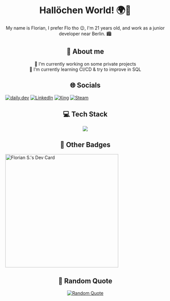 <div align="center"><h1>Hallöchen World! 🌍👋</h1></div>


<div align="center">
  My name is Florian, I prefer Flo tho 😉, I'm 21 years old, and work as a junior developer near Berlin. 🏙️
</div>

<div align="center">
  <h2>👀 About me</h2>
</div>

<div align="center">
  <p>
    🔭 I’m currently working on some private projects <br />
    🌱 I’m currently learning CI/CD & try to improve in SQL
  </p>
</div>
  <!-- 👯 I’m looking to collaborate on ... -->
  <!-- 🤔 I’m looking for help with ... -->
  <!-- 💬 Ask me about ... -->
  <!-- 📫 How to reach me: ... -->
  <!-- 😄 Pronouns: ... -->
  <!-- ⚡ Fun fact: ... -->

<div align="center">
  <h2>🌐 Socials</h2>
</div>

[![daily.dev](https://img.shields.io/badge/daily.dev-CE3DF3?style=for-the-badge&logo=daily.dev&logoColor=white)](https://app.daily.dev/flowsc)
[![LinkedIn](https://img.shields.io/badge/LinkedIn-0A66C2?style=for-the-badge&logo=LinkedIn&logoColor=white)](https://img.shields.io/badge/LinkedIn-0A66C2?style=for-the-badge&logo=LinkedIn&logoColor=white)
[![Xing](https://img.shields.io/badge/XING-006567?style=for-the-badge&logo=Xing&logoColor=white)](https://www.xing.com/profile/Florian_Stephan29/web_profiles)
[![Steam](https://img.shields.io/badge/Steam-000000?style=for-the-badge&logo=Steam&logoColor=white)](https://steamcommunity.com/id/flowsc/)

<div align="center">
  <h2>💻 Tech Stack</h2>
</div>

<div align="center">
  <a href="https://skillicons.dev">
    <img src="https://skillicons.dev/icons?i=js,ts,nodejs,npm,prisma,html,css,spring,java,idea,cs,rider,python,php,phpstorm,git,gitlab,github,linux,windows,postman,vscode&theme=dark&perline=11" />
  </a>
</div>

<div align="center">
  <h2>🔀 Other Badges</h2>
</div>

<a href="https://app.daily.dev/flowsc">
  <img src="https://api.daily.dev/devcards/v2/cOlpTKYdmMilTvxXNtFfG.png?type=default&r=78l" width="356" alt="Florian S.'s Dev Card"/>
</a>

<div align="center">
  <h2>💬 Random Quote</h2>
</div>

<div align="center">
  <a href="https://github.com/piyushsuthar/github-readme-quotes">
    <img src="https://quotes-github-readme.vercel.app/api?type=horizontal&theme=dark" alt="Random Quote"/>
  </a>
</div>

<!--
**flows-c/flows-c** is a ✨ _special_ ✨ repository because its `README.md` (this file) appears on your GitHub profile.

Here are some ideas to get you started:

- 🔭 I’m currently working on ...
- 🌱 I’m currently learning ...
- 👯 I’m looking to collaborate on ...
- 🤔 I’m looking for help with ...
- 💬 Ask me about ...
- 📫 How to reach me: ...
- 😄 Pronouns: ...
- ⚡ Fun fact: ...
-->
